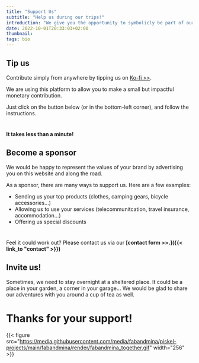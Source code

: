 ```yaml
---
title: "Support Us"
subtitle: "Help us during our trips!"
introduction: "We give you the opportunity to symbolicly be part of our journey by supporting us. Here are a few simple ways to contribute."
date: 2022-10-01T20:33:03+02:00
thumbnail:
tags: bio
---
```

## Tip us
Contribute simply from anywhere by tipping us on [Ko-fi >>](https://ko-fi.com/about).

We are using this platform to allow you to make a small but impactful monetary contribution.

Just click on the button below (or in the bottom-left corner), and follow the instructions. 

#
<script type='text/javascript' src='https://storage.ko-fi.com/cdn/widget/Widget_2.js'></script><script type='text/javascript'>kofiwidget2.init('Support Me on Ko-fi', '#2292F3', 'Z8Z3FT4I2');kofiwidget2.draw();</script> 

#
**It takes less than a minute!**
## Become a sponsor
We would be happy to represent the values of your brand by advertising you on this website and along the road.

As a sponsor, there are many ways to support us. Here are a few examples:
- Sending us your top products (clothes, camping gears, bicycle accessories...)
- Allowing us to use your services (telecommunitcation, travel insurance, accommodation...)
- Offering us special discounts

#
Feel it could work out? Please contact us via our **[contact form >>.]({{< link_to "contact" >}})**


## Invite us!
Sometimes, we need to stay overnight at a sheltered place. It could be a place in your garden, a corner in your garage... We would be glad to share our adventures with you around a cup of tea as well.

# Thanks for your support!
{{< figure src="https://media.githubusercontent.com/media/fabandmina/piskel-projects/main/fabandmina/render/fabandmina_together.gif" width="256" >}}
